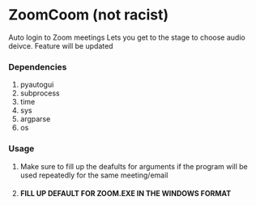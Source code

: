 # ZoomCoom (not racist)
Auto login to Zoom meetings
Lets you get to the stage to choose audio deivce. Feature will be updated

### Dependencies
1. pyautogui
2. subprocess
3. time
4. sys
5. argparse
6. os

### Usage
1. Make sure to fill up the deafults for arguments if the program will be used repeatedly for the same meeting/email  
2. #### **FILL UP DEFAULT FOR ZOOM.EXE IN THE WINDOWS FORMAT**
